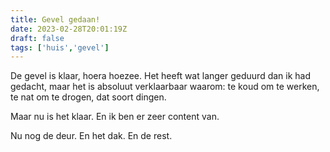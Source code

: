 ```yaml
---
title: Gevel gedaan!
date: 2023-02-28T20:01:19Z
draft: false
tags: ['huis','gevel']
---
```


De gevel is klaar, hoera hoezee. Het heeft wat langer geduurd dan ik had gedacht, maar het is absoluut verklaarbaar waarom: te koud om te werken, te nat om te drogen, dat soort dingen. 

Maar nu is het klaar. En ik ben er zeer content van. 

Nu nog de deur. En het dak. En de rest. 